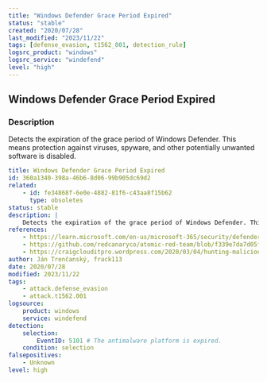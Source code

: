 ```yaml
---
title: "Windows Defender Grace Period Expired"
status: "stable"
created: "2020/07/28"
last_modified: "2023/11/22"
tags: [defense_evasion, t1562_001, detection_rule]
logsrc_product: "windows"
logsrc_service: "windefend"
level: "high"
---
```


## Windows Defender Grace Period Expired

### Description

Detects the expiration of the grace period of Windows Defender. This means protection against viruses, spyware, and other potentially unwanted software is disabled.


```yml
title: Windows Defender Grace Period Expired
id: 360a1340-398a-46b6-8d06-99b905dc69d2
related:
    - id: fe34868f-6e0e-4882-81f6-c43aa8f15b62
      type: obsoletes
status: stable
description: |
    Detects the expiration of the grace period of Windows Defender. This means protection against viruses, spyware, and other potentially unwanted software is disabled.
references:
    - https://learn.microsoft.com/en-us/microsoft-365/security/defender-endpoint/troubleshoot-microsoft-defender-antivirus?view=o365-worldwide#event-id-5101
    - https://github.com/redcanaryco/atomic-red-team/blob/f339e7da7d05f6057fdfcdd3742bfcf365fee2a9/atomics/T1562.001/T1562.001.md
    - https://craigclouditpro.wordpress.com/2020/03/04/hunting-malicious-windows-defender-activity/
author: Ján Trenčanský, frack113
date: 2020/07/28
modified: 2023/11/22
tags:
    - attack.defense_evasion
    - attack.t1562.001
logsource:
    product: windows
    service: windefend
detection:
    selection:
        EventID: 5101 # The antimalware platform is expired.
    condition: selection
falsepositives:
    - Unknown
level: high

```
